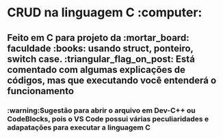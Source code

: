<h1> CRUD na linguagem C :computer: </h1>
<h2>Feito em C para projeto da :mortar_board: faculdade :books: usando struct, ponteiro, switch case. :triangular_flag_on_post: Está comentado com algumas explicações de códigos, mas que executando você entenderá o funcionamento</h2>
<h3> :warning:Sugestão para abrir o arquivo em Dev-C++ ou CodeBlocks, pois o VS Code possui várias peculiaridades e adapatações para executar a linguagem C </h3>
